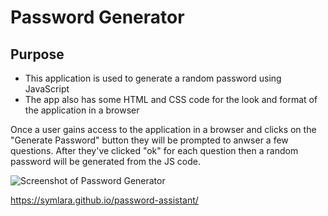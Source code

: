 # Password Generator

## Purpose

* This application is used to generate a random password using JavaScript
* The app also has some HTML and CSS code for the look and format of the application in a browser


Once a user gains access to the application in a browser and clicks on the "Generate Password" button they will be prompted to anwser a few questions.
After they've clicked "ok" for each question then a random password will be generated from the JS code.


![Screenshot of Password Generator](https://user-images.githubusercontent.com/40181569/103926392-79b81100-50de-11eb-9196-9f95d9ccdd90.png)

https://symlara.github.io/password-assistant/
